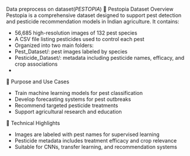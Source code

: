 Data preprocess on dataset(*PESTOPIA*)
📘 Pestopia Dataset Overview
Pestopia is a comprehensive dataset designed to support pest detection and pesticide recommendation models in Indian agriculture. It contains:
- 56,685 high-resolution images of 132 pest species
- A CSV file listing pesticides used to control each pest
- Organized into two main folders:
- Pest_Dataset/: pest images labeled by species
- Pesticide_Dataset/: metadata including pesticide names, efficacy, and crop associations
- 
🎯 Purpose and Use Cases
- Train machine learning models for pest classification
- Develop forecasting systems for pest outbreaks
- Recommend targeted pesticide treatments
- Support agricultural research and education

🧪 Technical Highlights
- Images are labeled with pest names for supervised learning
- Pesticide metadata includes treatment efficacy and crop relevance
- Suitable for CNNs, transfer learning, and recommendation systems
